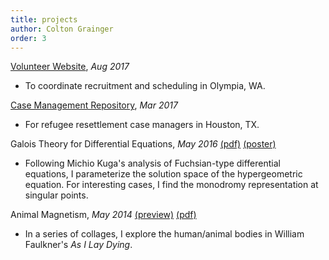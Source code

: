 ```yaml
---
title: projects
author: Colton Grainger
order: 3 
---
```


[Volunteer Website](http://coltongrainger.com/fscss-volunteers), *Aug 2017*
- To coordinate recruitment and scheduling in Olympia, WA.

[Case Management Repository](https://github.com/ColtonGrainger/ymca-resources), *Mar 2017*
- For refugee resettlement case managers in Houston, TX.

Galois Theory for Differential Equations, *May 2016* [(pdf)](documents/cgrainger_coursework_galois.pdf) [(poster)](documents/cgrainger_coursework_galois_poster.pdf)
- Following Michio Kuga's analysis of Fuchsian-type differential equations, I parameterize the solution space of the hypergeometric equation. For interesting 
cases, I find the monodromy representation at singular points. 

Animal Magnetism, *May 2014* [(preview)](images/animal-magnetism.png) [(pdf)](documents/cgrainger-animal-magnetism.pdf)
- In a series of collages, I explore the human/animal bodies in William Faulkner's *As I Lay Dying*. 

